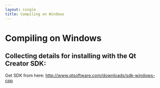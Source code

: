 ```yaml
---
layout: single
title: Compiling on Windows
---
```


# Compiling on Windows

Collecting details for installing with the Qt Creator SDK:
----------------------------------------------------------

Get SDK from here: <http://www.qtsoftware.com/downloads/sdk-windows-cpp>

